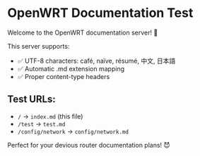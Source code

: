 # OpenWRT Documentation Test

Welcome to the OpenWRT documentation server! 🚀

This server supports:
- ✅ UTF-8 characters: café, naïve, résumé, 中文, 日本語
- ✅ Automatic .md extension mapping
- ✅ Proper content-type headers

## Test URLs:
- `/` → `index.md` (this file)
- `/test` → `test.md`
- `/config/network` → `config/network.md`

Perfect for your devious router documentation plans! 😈